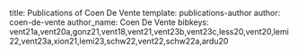 title: Publications of Coen De Vente
template: publications-author
author: coen-de-vente
author_name: Coen De Vente
bibkeys: vent21a,vent20a,gonz21,vent18,vent21,vent23b,vent23c,less20,vent20,lemi22,vent23a,xion21,lemi23,schw22,vent22,schw22a,ardu20